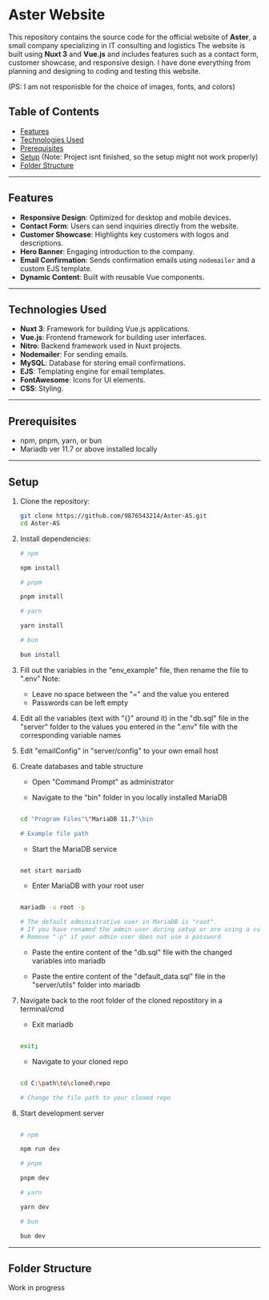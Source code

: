 # Aster Website

This repository contains the source code for the official website of **Aster**, a small company specializing in IT consulting and logistics The website is built using **Nuxt 3** and **Vue.js** and includes features such as a contact form, customer showcase, and responsive design. I have done everything from planning and designing to coding and testing this website.

(PS: I am not responisble for the choice of images, fonts, and colors)

## Table of Contents

- [Features](#features)
- [Technologies Used](#technologies-used)
- [Prerequisites](#prerequisites)
- [Setup](#setup)
   (Note: Project isnt finished, so the setup might not work properly)
- [Folder Structure](#folder-structure)

---

## Features

- **Responsive Design**: Optimized for desktop and mobile devices.
- **Contact Form**: Users can send inquiries directly from the website.
- **Customer Showcase**: Highlights key customers with logos and descriptions.
- **Hero Banner**: Engaging introduction to the company.
- **Email Confirmation**: Sends confirmation emails using `nodemailer` and a custom EJS template.
- **Dynamic Content**: Built with reusable Vue components.

---

## Technologies Used

- **Nuxt 3**: Framework for building Vue.js applications.
- **Vue.js**: Frontend framework for building user interfaces.
- **Nitro**: Backend framework used in Nuxt projects.
- **Nodemailer**: For sending emails.
- **MySQL**: Database for storing email confirmations.
- **EJS**: Templating engine for email templates.
- **FontAwesome**: Icons for UI elements.
- **CSS**: Styling.

---

## Prerequisites

- npm, pnpm, yarn, or bun
- Mariadb ver 11.7 or above installed locally

---

## Setup

1. Clone the repository:
   ```bash
   git clone https://github.com/9876543214/Aster-AS.git
   cd Aster-AS
   ```

2. Install dependencies:
   ```bash
   # npm
   
   npm install

   # pnpm

   pnpm install

   # yarn

   yarn install

   # bun

   bun install
   ```

3. Fill out the variables in the "env_example" file, then rename the file to ".env"
   Note:
   - Leave no space between the "=" and the value you entered
   - Passwords can be left empty


5. Edit all the variables (text with "{}" around it) in the "db.sql" file in the "server" folder to the values you entered in the ".env" file with the corresponding variable names


6. Edit "emailConfig" in "server/config" to your own email host


7. Create databases and table structure

   - Open "Command Prompt" as administrator
  
   - Navigate to the "bin" folder in you locally installed MariaDB

   ```bash

   cd "Program Files"\"MariaDB 11.7"\bin

   # Example file path

   ```

   - Start the MariaDB service
  
   ```bash

   net start mariadb

   ```

   - Enter MariaDB with your root user
  
   ```bash

   mariadb -u root -p

   # The default administrative user in MariaDB is "root".
   # If you have renamed the admin user during setup or are using a custom admin user, replace "root" with the correct username.
   # Remove "-p" if your admin user does not use a password

   ```

   - Paste the entire content of the "db.sql" file with the changed variables into mariadb
  
   - Paste the entire content of the "default_data.sql" file in the "server/utils" folder into mariadb
  
8. Navigate back to the root folder of the cloned repostitory in a terminal/cmd

   - Exit mariadb
  
   ```bash

   exit;

   ```

   - Navigate to your cloned repo
   
   ```bash

   cd C:\path\to\cloned\repo

   # Change the file path to your cloned repo

   ```
  
9. Start development server

   ```bash

   # npm
   
   npm run dev

   # pnpm

   pnpm dev

   # yarn

   yarn dev

   # bun

   bun dev

   ```

---

## Folder Structure

Work in progress